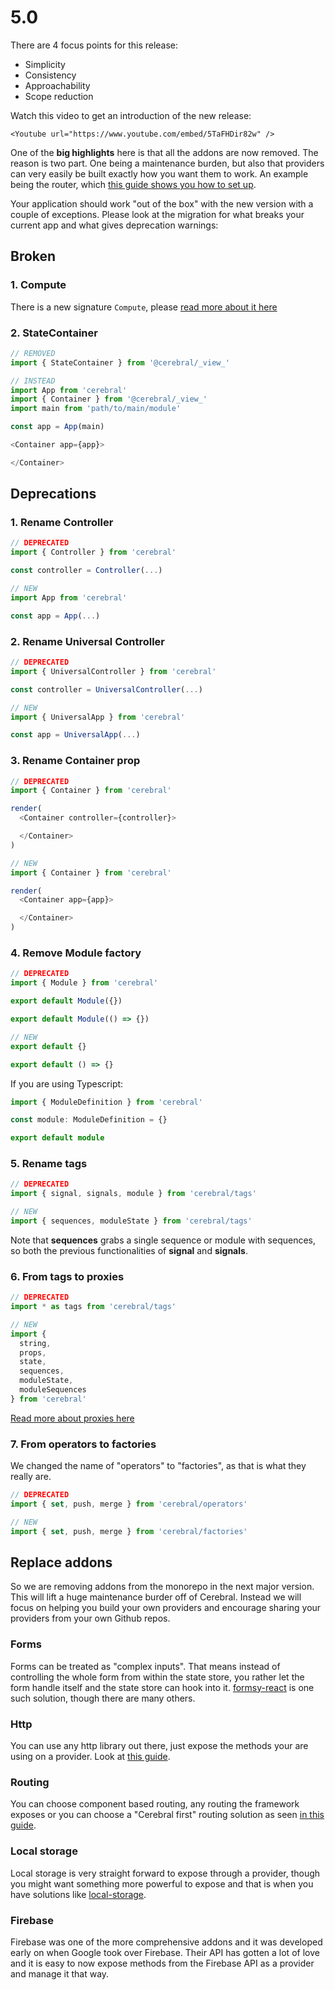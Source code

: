 # 5.0

There are 4 focus points for this release:

- Simplicity
- Consistency
- Approachability
- Scope reduction

Watch this video to get an introduction of the new release:

```marksy
<Youtube url="https://www.youtube.com/embed/5TaFHDir82w" />
```

One of the **big highlights** here is that all the addons are now removed. The reason is two part. One being a maintenance burden, but also that providers can very easily be built exactly how you want them to work. An example being the router, which [this guide shows you how to set up](/docs/guides/routing.html).

Your application should work "out of the box" with the new version with a couple of exceptions. Please look at the migration for what breaks your current app and what gives deprecation warnings:

## Broken

### 1. Compute

There is a new signature `Compute`, please [read more about it here](/docs/api/computed.html)

### 2. StateContainer

```js
// REMOVED
import { StateContainer } from '@cerebral/_view_'

// INSTEAD
import App from 'cerebral'
import { Container } from '@cerebral/_view_'
import main from 'path/to/main/module'

const app = App(main)

<Container app={app}>

</Container>
```

## Deprecations

### 1. Rename Controller

```js
// DEPRECATED
import { Controller } from 'cerebral'

const controller = Controller(...)

// NEW
import App from 'cerebral'

const app = App(...)
```

### 2. Rename Universal Controller

```js
// DEPRECATED
import { UniversalController } from 'cerebral'

const controller = UniversalController(...)

// NEW
import { UniversalApp } from 'cerebral'

const app = UniversalApp(...)
```

### 3. Rename Container prop

```js
// DEPRECATED
import { Container } from 'cerebral'

render(
  <Container controller={controller}>

  </Container>
)

// NEW
import { Container } from 'cerebral'

render(
  <Container app={app}>

  </Container>
)
```

### 4. Remove Module factory

```js
// DEPRECATED
import { Module } from 'cerebral'

export default Module({})

export default Module(() => {})

// NEW
export default {}

export default () => {}
```

If you are using Typescript:

```ts
import { ModuleDefinition } from 'cerebral'

const module: ModuleDefinition = {}

export default module
```

### 5. Rename tags

```js
// DEPRECATED
import { signal, signals, module } from 'cerebral/tags'

// NEW
import { sequences, moduleState } from 'cerebral/tags'
```

Note that **sequences** grabs a single sequence or module with sequences, so both the previous functionalities of **signal** and **signals**. 

### 6. From tags to proxies

```js
// DEPRECATED
import * as tags from 'cerebral/tags'

// NEW
import {
  string,
  props,
  state,
  sequences,
  moduleState,
  moduleSequences
} from 'cerebral'
```

[Read more about proxies here](/docs/api/proxy)

### 7. From operators to factories

We changed the name of "operators" to "factories", as that is what they really are.

```js
// DEPRECATED
import { set, push, merge } from 'cerebral/operators'

// NEW
import { set, push, merge } from 'cerebral/factories'
```

## Replace addons

So we are removing addons from the monorepo in the next major version. This will lift a huge maintenance burder off of Cerebral. Instead we will focus on helping you build your own providers and encourage sharing your providers from your own Github repos.

### Forms
Forms can be treated as "complex inputs". That means instead of controlling the whole form from within the state store, you rather let the form handle itself and the state store can hook into it. [formsy-react](https://github.com/formsy/formsy-react) is one such solution, though there are many others.

### Http
You can use any http library out there, just expose the methods your are using on a provider. Look at [this guide](/docs/guides/http.html).

### Routing
You can choose component based routing, any routing the framework exposes or you can choose a "Cerebral first" routing solution as seen [in this guide](/docs/guides/routing.html).

### Local storage
Local storage is very straight forward to expose through a provider, though you might want something more powerful to expose and that is when you have solutions like [local-storage](https://www.npmjs.com/package/local-storage).

### Firebase
Firebase was one of the more comprehensive addons and it was developed early on when Google took over Firebase. Their API has gotten a lot of love and it is easy to now expose methods from the Firebase API as a provider and manage it that way.
